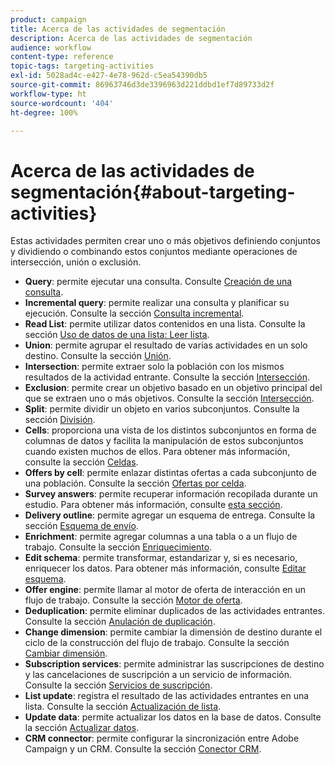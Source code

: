 ```yaml
---
product: campaign
title: Acerca de las actividades de segmentación
description: Acerca de las actividades de segmentación
audience: workflow
content-type: reference
topic-tags: targeting-activities
exl-id: 5028ad4c-e427-4e78-962d-c5ea54390db5
source-git-commit: 86963746d3de3396963d221ddbd1ef7d89733d2f
workflow-type: ht
source-wordcount: '404'
ht-degree: 100%

---
```


# Acerca de las actividades de segmentación{#about-targeting-activities}

Estas actividades permiten crear uno o más objetivos definiendo conjuntos y dividiendo o combinando estos conjuntos mediante operaciones de intersección, unión o exclusión.

* **Query**: permite ejecutar una consulta. Consulte [Creación de una consulta](../../workflow/using/query.md#creating-a-query).
* **Incremental query**: permite realizar una consulta y planificar su ejecución. Consulte la sección [Consulta incremental](../../workflow/using/incremental-query.md).
* **Read List**: permite utilizar datos contenidos en una lista. Consulte la sección [Uso de datos de una lista: Leer lista](../../platform/using/import-export-workflows.md#using-data-from-a-list--read-list).
* **Union**: permite agrupar el resultado de varias actividades en un solo destino. Consulte la sección [Unión](../../workflow/using/union.md).
* **Intersection**: permite extraer solo la población con los mismos resultados de la actividad entrante. Consulte la sección [Intersección](../../workflow/using/intersection.md).
* **Exclusion**: permite crear un objetivo basado en un objetivo principal del que se extraen uno o más objetivos. Consulte la sección [Intersección](../../workflow/using/intersection.md).
* **Split**: permite dividir un objeto en varios subconjuntos. Consulte la sección [División](../../workflow/using/split.md).
* **Cells**: proporciona una vista de los distintos subconjuntos en forma de columnas de datos y facilita la manipulación de estos subconjuntos cuando existen muchos de ellos. Para obtener más información, consulte la sección [Celdas](../../workflow/using/cells.md).
* **Offers by cell**: permite enlazar distintas ofertas a cada subconjunto de una población. Consulte la sección [Ofertas por celda](../../workflow/using/offers-by-cell.md).
* **Survey answers**: permite recuperar información recopilada durante un estudio. Para obtener más información, consulte [esta sección](../../surveys/using/getting-started-with-surveys.md).
* **Delivery outline**: permite agregar un esquema de entrega. Consulte la sección [Esquema de envío](../../workflow/using/delivery-outline.md).
* **Enrichment**: permite agregar columnas a una tabla o a un flujo de trabajo. Consulte la sección [Enriquecimiento](../../workflow/using/enrichment.md).
* **Edit schema**: permite transformar, estandarizar y, si es necesario, enriquecer los datos. Para obtener más información, consulte [Editar esquema](../../workflow/using/edit-schema.md).
* **Offer engine**: permite llamar al motor de oferta de interacción en un flujo de trabajo. Consulte la sección [Motor de oferta](../../workflow/using/offer-engine.md).
* **Deduplication**: permite eliminar duplicados de las actividades entrantes. Consulte la sección [Anulación de duplicación](../../workflow/using/deduplication.md).
* **Change dimension**: permite cambiar la dimensión de destino durante el ciclo de la construcción del flujo de trabajo. Consulte la sección [Cambiar dimensión](../../workflow/using/change-dimension.md).
* **Subscription services**: permite administrar las suscripciones de destino y las cancelaciones de suscripción a un servicio de información. Consulte la sección [Servicios de suscripción](../../workflow/using/subscription-services.md).
* **List update**: registra el resultado de las actividades entrantes en una lista. Consulte la sección [Actualización de lista](../../workflow/using/list-update.md).
* **Update data**: permite actualizar los datos en la base de datos. Consulte la sección [Actualizar datos](../../workflow/using/update-data.md).
* **CRM connector**: permite configurar la sincronización entre Adobe Campaign y un CRM. Consulte la sección [Conector CRM](../../workflow/using/crm-connector.md).
